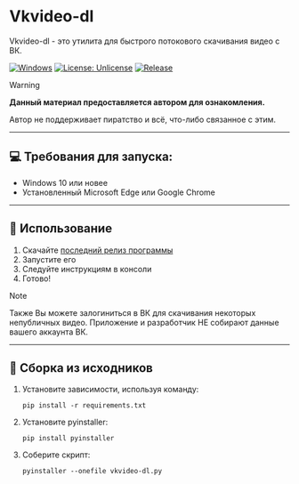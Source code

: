 # Vkvideo-dl
Vkvideo-dl - это утилита для быстрого потокового скачивания видео с ВК.

[![Windows](https://custom-icon-badges.demolab.com/badge/Windows-0078D6?logo=windows11&logoColor=white)](#)
[![License: Unlicense](https://img.shields.io/github/license/Alexey-Proger/vkvideo-dl)](https://github.com/Alexey-Proger/vkvideo-dl/blob/main/LICENSE)
[![Release](https://img.shields.io/github/v/release/Alexey-Proger/vkvideo-dl)](https://github.com/Alexey-Proger/vkvideo-dl/releases/latest)
> [!WARNING]
> **Данный материал предоставляется автором для ознакомления.**
>
> Автор не поддерживает пиратство и всё, что-либо связанное с этим.
---
## 💻 Требования для запуска:
- Windows 10 или новее
- Установленный Microsoft Edge или Google Chrome
---
## 🚀 Использование
1. Скачайте [последний релиз программы](https://github.com/Alexey-Proger/vkvideo-dl/releases)
2. Запустите его
3. Следуйте инструкциям в консоли
4. Готово!

> [!NOTE]
> Также Вы можете залогиниться в ВК для скачивания некоторых непубличных видео.
> Приложение и разработчик НЕ собирают данные вашего аккаунта ВК.
---
## 🔨 Сборка из исходников
1. Установите зависимости, используя команду:
    ```shell
    pip install -r requirements.txt
    ```
2. Установите pyinstaller:
    ```shell
    pip install pyinstaller
    ```
3. Соберите скрипт:
    ```shell
    pyinstaller --onefile vkvideo-dl.py
    ```
